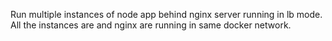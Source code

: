 Run multiple instances of node app behind nginx server running in lb mode. All the instances are and nginx are running in same docker network. 
